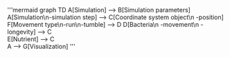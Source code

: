 '''mermaid
    graph TD
        A[Simulation] --> B[Simulation parameters]
        A[Simulation\n-simulation step] --> C[Coordinate system object\n -position]
        F[Movement type\n-run\n-tumble] --> D
        D[Bacteria\n -movement\n -longevity] --> C  
        E[Nutrient] --> C  
        A --> G[Visualization]
'''
